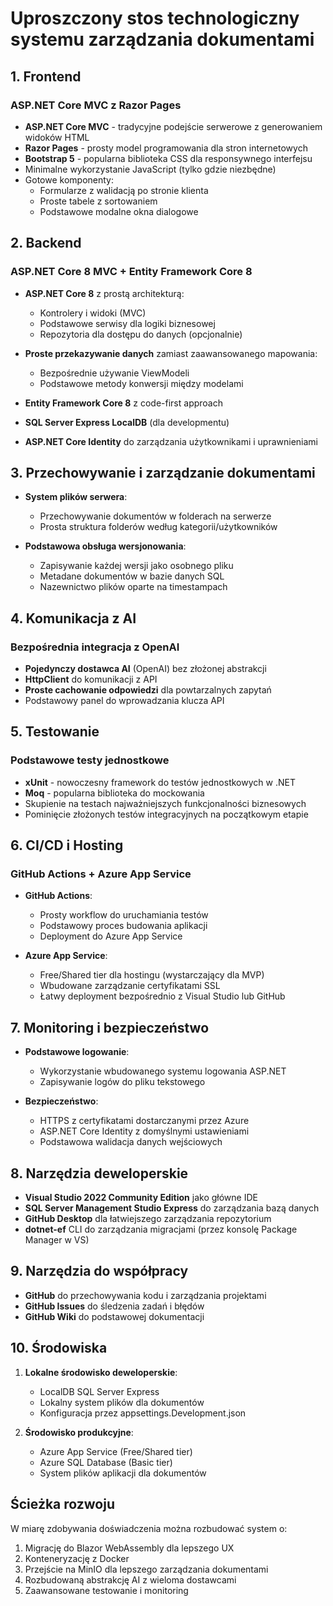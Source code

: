 # Uproszczony stos technologiczny systemu zarządzania dokumentami

## 1. Frontend

### ASP.NET Core MVC z Razor Pages
- **ASP.NET Core MVC** - tradycyjne podejście serwerowe z generowaniem widoków HTML
- **Razor Pages** - prosty model programowania dla stron internetowych
- **Bootstrap 5** - popularna biblioteka CSS dla responsywnego interfejsu
- Minimalne wykorzystanie JavaScript (tylko gdzie niezbędne)
- Gotowe komponenty:
  - Formularze z walidacją po stronie klienta
  - Proste tabele z sortowaniem
  - Podstawowe modalne okna dialogowe

## 2. Backend

### ASP.NET Core 8 MVC + Entity Framework Core 8
- **ASP.NET Core 8** z prostą architekturą:
  - Kontrolery i widoki (MVC)
  - Podstawowe serwisy dla logiki biznesowej
  - Repozytoria dla dostępu do danych (opcjonalnie)
  
- **Proste przekazywanie danych** zamiast zaawansowanego mapowania:
  - Bezpośrednie używanie ViewModeli
  - Podstawowe metody konwersji między modelami

- **Entity Framework Core 8** z code-first approach
- **SQL Server Express LocalDB** (dla developmentu)
- **ASP.NET Core Identity** do zarządzania użytkownikami i uprawnieniami

## 3. Przechowywanie i zarządzanie dokumentami

- **System plików serwera**:
  - Przechowywanie dokumentów w folderach na serwerze
  - Prosta struktura folderów według kategorii/użytkowników
  
- **Podstawowa obsługa wersjonowania**:
  - Zapisywanie każdej wersji jako osobnego pliku
  - Metadane dokumentów w bazie danych SQL
  - Nazewnictwo plików oparte na timestampach

## 4. Komunikacja z AI

### Bezpośrednia integracja z OpenAI
- **Pojedynczy dostawca AI** (OpenAI) bez złożonej abstrakcji
- **HttpClient** do komunikacji z API
- **Proste cachowanie odpowiedzi** dla powtarzalnych zapytań
- Podstawowy panel do wprowadzania klucza API

## 5. Testowanie

### Podstawowe testy jednostkowe
- **xUnit** - nowoczesny framework do testów jednostkowych w .NET
- **Moq** - popularna biblioteka do mockowania
- Skupienie na testach najważniejszych funkcjonalności biznesowych
- Pominięcie złożonych testów integracyjnych na początkowym etapie

## 6. CI/CD i Hosting

### GitHub Actions + Azure App Service
- **GitHub Actions**:
  - Prosty workflow do uruchamiania testów
  - Podstawowy proces budowania aplikacji
  - Deployment do Azure App Service

- **Azure App Service**:
  - Free/Shared tier dla hostingu (wystarczający dla MVP)
  - Wbudowane zarządzanie certyfikatami SSL
  - Łatwy deployment bezpośrednio z Visual Studio lub GitHub

## 7. Monitoring i bezpieczeństwo

- **Podstawowe logowanie**:
  - Wykorzystanie wbudowanego systemu logowania ASP.NET
  - Zapisywanie logów do pliku tekstowego

- **Bezpieczeństwo**:
  - HTTPS z certyfikatami dostarczanymi przez Azure
  - ASP.NET Core Identity z domyślnymi ustawieniami
  - Podstawowa walidacja danych wejściowych

## 8. Narzędzia deweloperskie

- **Visual Studio 2022 Community Edition** jako główne IDE
- **SQL Server Management Studio Express** do zarządzania bazą danych
- **GitHub Desktop** dla łatwiejszego zarządzania repozytorium
- **dotnet-ef** CLI do zarządzania migracjami (przez konsolę Package Manager w VS)

## 9. Narzędzia do współpracy

- **GitHub** do przechowywania kodu i zarządzania projektami
- **GitHub Issues** do śledzenia zadań i błędów
- **GitHub Wiki** do podstawowej dokumentacji

## 10. Środowiska

1. **Lokalne środowisko deweloperskie**:
   - LocalDB SQL Server Express
   - Lokalny system plików dla dokumentów
   - Konfiguracja przez appsettings.Development.json

2. **Środowisko produkcyjne**:
   - Azure App Service (Free/Shared tier)
   - Azure SQL Database (Basic tier)
   - System plików aplikacji dla dokumentów
   
## Ścieżka rozwoju

W miarę zdobywania doświadczenia można rozbudować system o:

1. Migrację do Blazor WebAssembly dla lepszego UX
2. Konteneryzację z Docker
3. Przejście na MinIO dla lepszego zarządzania dokumentami
4. Rozbudowaną abstrakcję AI z wieloma dostawcami
5. Zaawansowane testowanie i monitoring 